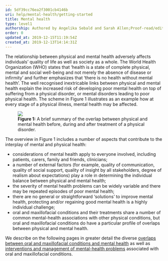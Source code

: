 ```yaml
---
id: 5df39cc76ea2f3001cb4146b
uri: help/mental-health/getting-started
title: Mental health
type: level1
authorship: Authored by Angelika Sebald and Sarah Allen;Proof-read/edited by David A. Mitchell
order: 0
updated_at: 2019-12-15T11:19:54Z
created_at: 2019-12-13T14:14:31Z
---
```


<p>The relationship between physical and mental health
    adversely affects individuals’ quality of life as well
    as society as a whole. The World Health Organization
    (WHO) states that ‘health is a state of complete
    physical, mental and social well-being and not merely
    the absence of disease or infirmity’ and further
    emphasizes that ‘there is no health without mental
    health’. The well recognised inextricable links between
    physical and mental health explain the increased risk of
    developing poor mental health on top of suffering from a
    physical disorder, or mental disorders leading to poor
    physical health. The scheme in Figure 1 illustrates as
    an example how at every stage of a physical illness,
    mental health may be affected.</p>
<figure><img src="/help-selfhelp-mental-health-level1-figure1.png">
    <figcaption><strong>Figure 1:</strong> A brief summary
        of the overlap between physical and mental health
        before, during and after treatment of a physical
        disorder.</figcaption>
</figure>
<p>The overview in Figure 1 includes a number of aspects
    that contribute to the interplay of mental and physical
    health:</p>
<ul>
    <li>considerations of mental health apply to everyone
        involved, including patients, carers, family and
        friends, clinicians;</li>
    <li>a number of external factors (for example, quality
        of communication, quality of social support, quality
        of insight by all stakeholders, degree of realism
        about expectations) play a role in determining the
        individual balance between physical and mental
        health;</li>
    <li>the severity of mental health problems can be widely
        variable and there may be repeated episodes of poor
        mental health;</li>
    <li>there are no general or straightforward ‘solutions’
        to improve mental health, protecting and/or
        regaining good mental health is a highly individual
        challenge;</li>
    <li>oral and maxillofacial conditions and their
        treatments share a number of common mental-health
        associations with other physical conditions, but
        oral and maxillofacial conditions do have a
        particular profile of overlaps between physical and
        mental health.</li>
</ul>
<p>We describe on the following pages in greater detail the
    diverse <a href="/help/mental-health/more-info">overlaps
        between oral and maxillofacial conditions and mental
        health</a> as well as <a href="/help/mental-health/detailed">interventions
        and management of mental-health problems</a>
    associated with oral and maxillofacial conditions.</p>
